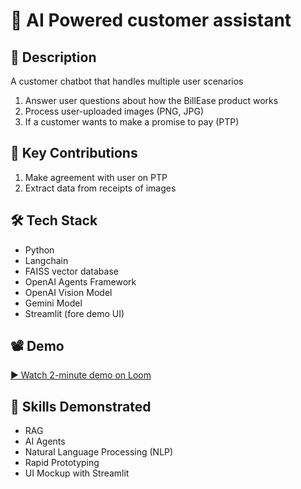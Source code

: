 # 📁 AI Powered customer assistant

## 📝 Description
A customer chatbot that handles multiple user scenarios

1. Answer user questions about how the BillEase product works
2. Process user-uploaded images (PNG, JPG)
3. If a customer wants to make a promise to pay (PTP)

## 🚀 Key Contributions 
1. Make agreement with user on PTP
2. Extract data from receipts of images

## 🛠️ Tech Stack
- Python
- Langchain
- FAISS vector database
- OpenAI Agents Framework
- OpenAI Vision Model
- Gemini Model
- Streamlit (fore demo UI)

## 📽️ Demo
[▶️ Watch 2-minute demo on Loom](https://www.loom.com/share/f8aab627420a4bc4a2b584ff3b65200c?sid=0af266a5-a298-4022-8188-db1dba56ebb5)

## 🧠 Skills Demonstrated
- RAG
- AI Agents
- Natural Language Processing (NLP)
- Rapid Prototyping
- UI Mockup with Streamlit